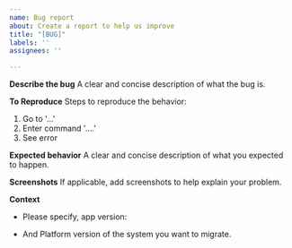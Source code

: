 ```yaml
---
name: Bug report
about: Create a report to help us improve
title: "[BUG]"
labels: ''
assignees: ''

---
```


**Describe the bug**
A clear and concise description of what the bug is.

**To Reproduce**
Steps to reproduce the behavior:
1. Go to '...'
2. Enter command '....'
3. See error

**Expected behavior**
A clear and concise description of what you expected to happen.

**Screenshots**
If applicable, add screenshots to help explain your problem.

**Context**
- Please specify, app version:

- And Platform version of the system you want to migrate.
